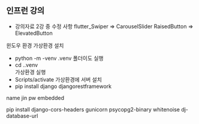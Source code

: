 <!-- https://www.inflearn.com/course/%ED%94%8C%EB%9F%AC%ED%84%B0-%EC%9E%A5%EA%B3%A0-%ED%80%B4%EC%A6%88%EC%95%B1-%EC%84%9C%EB%B2%84-%ED%92%80%EC%8A%A4%ED%83%9D# -->

인프런 강의 
- 

- 강의자료 2강 중
수정 사항
 flutter_Swiper  => CarouselSlider
 RaisedButton => ElevatedButton

 윈도우 환경
 가상환경 설치 
 - python -m -venv .venv
 폴더이도 실행
 - cd .\.venv\
 가상환경 실행
 - Scripts/activate
 가상환경에 서버 설치
 - pip install django djangorestframework

 name jin
 pw embedded

 pip install django-cors-headers gunicorn psycopg2-binary whitenoise dj-database-url  